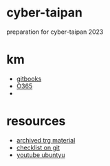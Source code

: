 # cyber-taipan
preparation for cyber-taipan 2023

# km
* [gitbooks](https://app.gitbook.com/o/1CRVKK9o7IqKHgtXU7lJ/s/MRhAxIkwDZD6y5JQxxsQ/)
* [O365]()
* 

# resources
* [archived trg material](https://www.uscyberpatriot.org/competition/training-materials/training-modules)
* [checklist on git](https://gist.github.com/bobpaw/a0b6828a5cfa31cfe9007b711a36082f)
* [youtube ubuntyu](https://www.youtube.com/watch?v=JVxkTqLoyGY)

